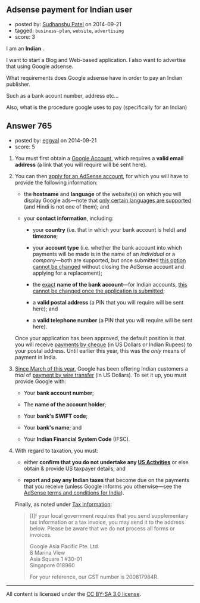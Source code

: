 ## Adsense payment for Indian user

- posted by: [Sudhanshu Patel](https://stackexchange.com/users/4033932/sudhanshu-patel) on 2014-09-21
- tagged: `business-plan`, `website`, `advertising`
- score: 3

I am an **Indian** .

I want to start a Blog and Web-based application. I also want to advertise that using Google adsense.

What requirements does Google adsense have in order to pay an Indian publisher.

Such as a bank acount number, address etc...
 
Also, what is the procedure google uses to pay (specifically for an Indian) 



## Answer 765

- posted by: [eggyal](https://stackexchange.com/users/310184/eggyal) on 2014-09-21
- score: 5

1. You must first obtain a [Google Account](https://accounts.google.com/), which requires a **valid email address** (a link that you will require will be sent here).

2. You can then [apply for an AdSense account](https://www.google.com/adsense/signup), for which you will have to provide the following information:

    * the **hostname** and **language** of the website(s) on which you will display Google ads&mdash;note that [only certain languages are supported](https://support.google.com/adsense/answer/9727) (and Hindi is not one of them); and

    * your **contact information**, including:

        * your **country** (i.e. that in which your bank account is held) and **timezone**;

        * your **account type** (i.e. whether the bank account into which payments will be made is in the name of an *individual* or a *company*&mdash;both are supported, but once submitted [this option cannot be changed](https://support.google.com/adsense/answer/160201) without closing the AdSense account and applying for a replacement);

        * the [exact](https://support.google.com/adsense/answer/47333) **name of the bank account**&mdash;for Indian accounts, [this cannot be changed once the application is submitted](https://support.google.com/adsense/answer/160202);

        * a **valid postal address** (a PIN that you will require will be sent here); and

        * a **valid telephone number** (a PIN that you will require will be sent here).

    Once your application has been approved, the default position is that you will receive [payments by cheque](https://support.google.com/adsense/answer/1316738) (in US Dollars or Indian Rupees) to your postal address.  Until earlier this year, this was the *only* means of payment in India.

3. [Since March of this year](https://productforums.google.com/d/msg/adsense/Z_rGJ_uYud0/CsqCffq1lDsJ), Google has been offering Indian customers a *trial* of [payment by wire transfer](https://support.google.com/adsense/answer/6025222) (in US Dollars).  To set it up, you must provide Google with:

    * Your **bank account number**;

    * The **name of the account holder**;

    * Your **bank's SWIFT code**;

    * Your **bank's name**; and

    * Your **Indian Financial System Code** (IFSC).

4. With regard to taxation, you must:

    * either **confirm that you do not undertake any [US Activities](https://support.google.com/adsense/answer/18372)** or else obtain &amp; provide US taxpayer details; and

    * **report and pay any Indian taxes** that become due on the payments that you receive (unless Google informs you otherwise&mdash;see the [AdSense terms and conditions for India](https://www.google.com/adsense/localized-terms?rc=IN)).

   Finally, as noted under [Tax Information](https://support.google.com/adsense/answer/3025029):

    > [I]f your local government requires that you send supplementary
    > tax information or a tax invoice, you may send it to the address
    > below. Please be aware that we do not process all forms or invoices.
    > 
    > Google Asia Pacific Pte. Ltd.<br/>
    > 8 Marina View<br/>
    > Asia Square 1 #30-01<br/>
    > Singapore 018960
    > 
    > For your reference, our GST number is 200817984R.



---

All content is licensed under the [CC BY-SA 3.0 license](https://creativecommons.org/licenses/by-sa/3.0/).
